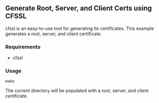 ## Generate Root, Server, and Client Certs using CFSSL

cfssl is an easy-to-use tool for generating tls certificates. This example
generates a root, server, and client certificate.

### Requirements

- cfssl

### Usage

```
make
```

The current directory will be populated with a root, server, and client
certificate.
